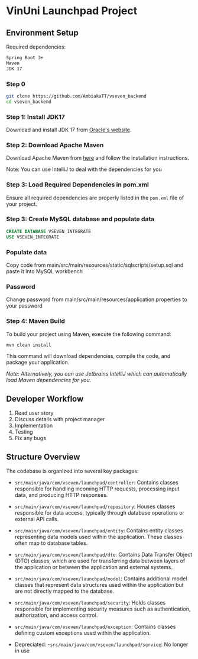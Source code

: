 # VinUni Launchpad Project

## Environment Setup
Required dependencies:
```txt
Spring Boot 3+
Maven
JDK 17
```
### Step 0
```bash
git clone https://github.com/AmbiakaTT/vseven_backend
cd vseven_backend
```

### Step 1: Install JDK17
Download and install JDK 17 from [Oracle's website](https://www.oracle.com/java/technologies/downloads/).

### Step 2: Download Apache Maven
Download Apache Maven from [here](https://maven.apache.org/download.cgi) and follow the installation instructions.

Note: You can use IntelliJ to deal with the dependencies for you

### Step 3: Load Required Dependencies in pom.xml
Ensure all required dependencies are properly listed in the `pom.xml` file of your project.

### Step 3: Create MySQL database and populate data
```sql
CREATE DATABASE VSEVEN_INTEGRATE
USE VSEVEN_INTEGRATE
```

### Populate data
Copy code from main/src/main/resources/static/sqlscripts/setup.sql and paste it into MySQL workbench

### Password
Change password from main/src/main/resources/application.properties to your password

### Step 4: Maven Build
To build your project using Maven, execute the following command:
```bash
mvn clean install
```
This command will download dependencies, compile the code, and package your application.

*Note: Alternatively, you can use Jetbrains IntelliJ which can automatically load Maven dependencies for you.*

## Developer Workflow

1. Read user story
2. Discuss details with project manager
3. Implementation
4. Testing
5. Fix any bugs

## Structure Overview

The codebase is organized into several key packages:

- `src/main/java/com/vseven/launchpad/controller`: Contains classes responsible for handling incoming HTTP requests, processing input data, and producing HTTP responses.
- `src/main/java/com/vseven/launchpad/repository`: Houses classes responsible for data access, typically through database operations or external API calls.
- `src/main/java/com/vseven/launchpad/entity`: Contains entity classes representing data models used within the application. These classes often map to database tables.
- `src/main/java/com/vseven/launchpad/dto`: Contains Data Transfer Object (DTO) classes, which are used for transferring data between layers of the application or between the application and external systems.
- `src/main/java/com/vseven/launchpad/model`: Contains additional model classes that represent data structures used within the application but are not directly mapped to the database.
- `src/main/java/com/vseven/launchpad/security`: Holds classes responsible for implementing security measures such as authentication, authorization, and access control.
- `src/main/java/com/vseven/launchpad/exception`: Contains classes defining custom exceptions used within the application.

- Depreciated:
-`src/main/java/com/vseven/launchpad/service`: No longer in use




